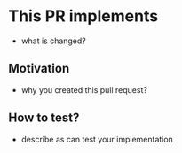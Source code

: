 # This PR implements

- what is changed?

## Motivation

- why you created this pull request?

## How to test?

- describe as can test your implementation

